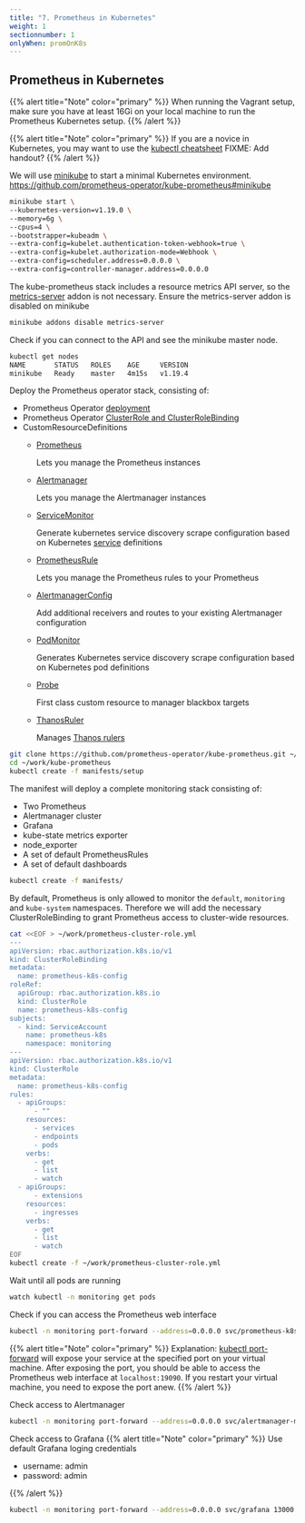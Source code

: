 ```yaml
---
title: "7. Prometheus in Kubernetes"
weight: 1
sectionnumber: 1
onlyWhen: promOnK8s
---
```


## Prometheus in Kubernetes

{{% alert title="Note" color="primary" %}}
When running the Vagrant setup, make sure you have at least 16Gi on your local machine to run the Prometheus Kubernetes setup.
{{% /alert %}}

{{% alert title="Note" color="primary" %}}
If you are a novice in Kubernetes, you may want to use the [kubectl cheatsheet](https://kubernetes.io/docs/reference/kubectl/cheatsheet/)
FIXME: Add handout?
{{% /alert %}}

We will use [minikube](https://minikube.sigs.k8s.io/docs/start/) to start a minimal Kubernetes environment. <https://github.com/prometheus-operator/kube-prometheus#minikube>

```bash
minikube start \
--kubernetes-version=v1.19.0 \
--memory=6g \
--cpus=4 \
--bootstrapper=kubeadm \
--extra-config=kubelet.authentication-token-webhook=true \
--extra-config=kubelet.authorization-mode=Webhook \
--extra-config=scheduler.address=0.0.0.0 \
--extra-config=controller-manager.address=0.0.0.0
```

The kube-prometheus stack includes a resource metrics API server, so the [metrics-server](https://github.com/kubernetes-sigs/metrics-server) addon is not necessary. Ensure the metrics-server addon is disabled on minikube

```bash
minikube addons disable metrics-server
```
Check if you can connect to the API and see the minikube master node.
```bash
kubectl get nodes
NAME       STATUS   ROLES    AGE     VERSION
minikube   Ready    master   4m15s   v1.19.4
```

Deploy the Prometheus operator stack, consisting of:

* Prometheus Operator [deployment](https://kubernetes.io/docs/concepts/workloads/controllers/deployment/)
* Prometheus Operator [ClusterRole and ClusterRoleBinding](https://kubernetes.io/docs/reference/access-authn-authz/rbac/#rolebinding-and-clusterrolebinding)
* CustomResourceDefinitions
  * [Prometheus](https://github.com/prometheus-operator/prometheus-operator/blob/master/Documentation/api.md#prometheus)

    Lets you manage the Prometheus instances

  * [Alertmanager](https://github.com/prometheus-operator/prometheus-operator/blob/master/Documentation/api.md#alertmanager)

    Lets you manage the Alertmanager instances

  * [ServiceMonitor](https://github.com/prometheus-operator/prometheus-operator/blob/master/Documentation/api.md#servicemonitor)

    Generate kubernetes service discovery scrape configuration based on Kubernetes [service](https://kubernetes.io/docs/concepts/services-networking/service/) definitions

  * [PrometheusRule](https://github.com/prometheus-operator/prometheus-operator/blob/master/Documentation/api.md#prometheusrule)

    Lets you manage the Prometheus rules to your Prometheus

  * [AlertmanagerConfig](https://github.com/prometheus-operator/prometheus-operator/blob/master/Documentation/api.md#alertmanagerconfig)

    Add additional receivers and routes to your existing Alertmanager configuration

  * [PodMonitor](https://github.com/prometheus-operator/prometheus-operator/blob/master/Documentation/api.md#podmonitor)

    Generates Kubernetes service discovery scrape configuration based on Kubernetes pod definitions

  * [Probe](https://github.com/prometheus-operator/prometheus-operator/blob/master/Documentation/api.md#probe)

    First class custom resource to manager blackbox targets

  * [ThanosRuler](https://github.com/prometheus-operator/prometheus-operator/blob/master/Documentation/api.md#thanosruler)

    Manages [Thanos rulers](https://github.com/thanos-io/thanos/blob/main/docs/components/rule.md)

```bash
git clone https://github.com/prometheus-operator/kube-prometheus.git ~/work/kube-prometheus
cd ~/work/kube-prometheus
kubectl create -f manifests/setup
```

The manifest will deploy a complete monitoring stack consisting of:

* Two Prometheus
* Alertmanager cluster
* Grafana
* kube-state metrics exporter
* node_exporter
* A set of default PrometheusRules
* A set of default dashboards

```bash
kubectl create -f manifests/
```

By default, Prometheus is only allowed to monitor the `default`, `monitoring` and `kube-system` namespaces. Therefore we will add the necessary ClusterRoleBinding to grant Prometheus access to cluster-wide resources.

```bash
cat <<EOF > ~/work/prometheus-cluster-role.yml
---
apiVersion: rbac.authorization.k8s.io/v1
kind: ClusterRoleBinding
metadata:
  name: prometheus-k8s-config
roleRef:
  apiGroup: rbac.authorization.k8s.io
  kind: ClusterRole
  name: prometheus-k8s-config
subjects:
  - kind: ServiceAccount
    name: prometheus-k8s
    namespace: monitoring
---
apiVersion: rbac.authorization.k8s.io/v1
kind: ClusterRole
metadata:
  name: prometheus-k8s-config
rules:
  - apiGroups:
      - ""
    resources:
      - services
      - endpoints
      - pods
    verbs:
      - get
      - list
      - watch
  - apiGroups:
      - extensions
    resources:
      - ingresses
    verbs:
      - get
      - list
      - watch
EOF
kubectl create -f ~/work/prometheus-cluster-role.yml
```

Wait until all pods are running

```bash
watch kubectl -n monitoring get pods
```

Check if you can access the Prometheus web interface

```bash
kubectl -n monitoring port-forward --address=0.0.0.0 svc/prometheus-k8s 19090:9090 &
```

{{% alert title="Note" color="primary" %}}
Explanation: [kubectl port-forward](https://kubernetes.io/docs/tasks/access-application-cluster/port-forward-access-application-cluster/) will expose your service at the specified port on your virtual machine. After exposing the port, you should be able to access the Prometheus web interface at `localhost:19090`. If you restart your virtual machine, you need to expose the port anew.
{{% /alert %}}

Check access to Alertmanager

```bash
kubectl -n monitoring port-forward --address=0.0.0.0 svc/alertmanager-main 19093:9093 &
```

Check access to Grafana
{{% alert title="Note" color="primary" %}}
Use default Grafana loging credentials

* username: admin
* password: admin

{{% /alert %}}

```bash
kubectl -n monitoring port-forward --address=0.0.0.0 svc/grafana 13000:3000 &
```
